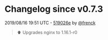 # Changelog since v0.7.3

2019/08/16 19:51 UTC - [519026e](https://github.com/hassio-addons/addon-portainer/commit/519026e07ea9df3f4e98049178dc02e1dcc75fd9) by [@frenck](https://github.com/frenck)
> :arrow_up: Upgrades nginx to 1.16.1-r0 

